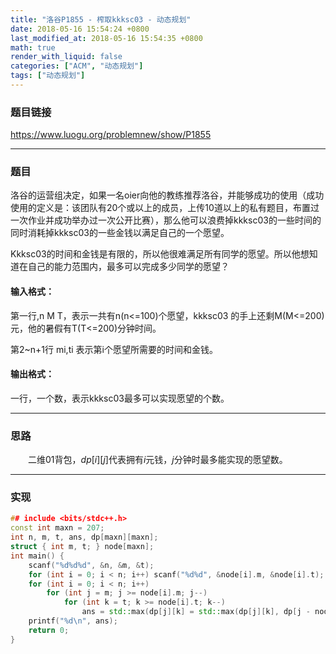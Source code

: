 ```yaml
---
title: "洛谷P1855 - 榨取kkksc03 - 动态规划"
date: 2018-05-16 15:54:24 +0800
last_modified_at: 2018-05-16 15:54:35 +0800
math: true
render_with_liquid: false
categories: ["ACM", "动态规划"]
tags: ["动态规划"]
---
```


### 题目链接

https://www.luogu.org/problemnew/show/P1855

---
### 题目

洛谷的运营组决定，如果一名oier向他的教练推荐洛谷，并能够成功的使用（成功使用的定义是：该团队有20个或以上的成员，上传10道以上的私有题目，布置过一次作业并成功举办过一次公开比赛），那么他可以浪费掉kkksc03的一些时间的同时消耗掉kkksc03的一些金钱以满足自己的一个愿望。

Kkksc03的时间和金钱是有限的，所以他很难满足所有同学的愿望。所以他想知道在自己的能力范围内，最多可以完成多少同学的愿望？

#### 输入格式：
第一行,n M T，表示一共有n(n<=100)个愿望，kkksc03 的手上还剩M(M<=200)元，他的暑假有T(T<=200)分钟时间。

第2~n+1行 mi,ti 表示第i个愿望所需要的时间和金钱。

#### 输出格式：
一行，一个数，表示kkksc03最多可以实现愿望的个数。

---
### 思路

&emsp;&emsp;二维01背包，$dp[i][j]$代表拥有$i$元钱，$j$分钟时最多能实现的愿望数。

---
### 实现

```cpp
## include <bits/stdc++.h>
const int maxn = 207;
int n, m, t, ans, dp[maxn][maxn];
struct { int m, t; } node[maxn];
int main() {
    scanf("%d%d%d", &n, &m, &t);
    for (int i = 0; i < n; i++) scanf("%d%d", &node[i].m, &node[i].t);
    for (int i = 0; i < n; i++)
        for (int j = m; j >= node[i].m; j--)
            for (int k = t; k >= node[i].t; k--)
                ans = std::max(dp[j][k] = std::max(dp[j][k], dp[j - node[i].m][k - node[i].t] + 1), ans);
    printf("%d\n", ans);
    return 0;
}
```